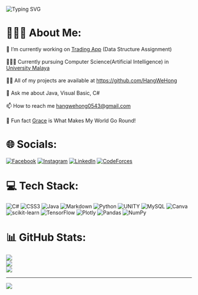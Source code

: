 ![Typing SVG](https://readme-typing-svg.demolab.com?font=Arya&weight=500&size=24&duration=2400&pause=250&color=F71515D7&background=FFFFFF00&multiline=true&width=840&height=94&lines=Hang+We+Hong;Degree+Student+%7C+Passionate+Gamer++%7C+Frontend+Developer;Competitive+Programming+%7C+AI+%7C+Unity+Gaming)
# 👨🏻‍💻 About Me:
📃 I’m currently working on [Trading App](https://github.com/HangWeHong/Trading-App) (Data Structure Assignment)<br><br>👨🏻‍💼 Currently pursuing Computer Science(Artificial Intelligence) in [University Malaya](https://www.um.edu.my/)<br><br>✍🏼 All of my projects are available at https://github.com/HangWeHong<br><br>💬 Ask me about Java, Visual Basic, C#<br><br>📫 How to reach me hangwehong0543@gmail.com<br><br>🧠 Fun fact [Grace](https://i.ibb.co/Fm7QQCw/Image-20230608191318.jpg) is What Makes My World Go Round!


# 🌐 Socials:
[![Facebook](https://img.shields.io/badge/Facebook-%231877F2.svg?style=for-the-badge&logo=Facebook&logoColor=white)](https://facebook.com/HangWeHong0543) [![Instagram](https://img.shields.io/badge/Instagram-%23E4405F.svg?style=for-the-badge&logo=Instagram&logoColor=white)](https://instagram.com/hwh0418) [![LinkedIn](https://img.shields.io/badge/linkedin-%230077B5.svg?style=for-the-badge&logo=linkedin&logoColor=white)](https://www.linkedin.com/in/HangWeHong0543/) [![CodeForces](https://img.shields.io/badge/Codeforces-445f9d?style=for-the-badge&logo=Codeforces&logoColor=white)](https://codeforces.com/profile/hang_we_hong)


# 💻 Tech Stack:
![C#](https://img.shields.io/badge/c%23-%23239120.svg?style=flat&logo=c-sharp&logoColor=white) ![CSS3](https://img.shields.io/badge/css3-%231572B6.svg?style=flat&logo=css3&logoColor=white) ![Java](https://img.shields.io/badge/java-%23ED8B00.svg?style=flat&logo=java&logoColor=white) ![Markdown](https://img.shields.io/badge/markdown-%23000000.svg?style=flat&logo=markdown&logoColor=white) ![Python](https://img.shields.io/badge/python-3670A0?style=flat&logo=python&logoColor=ffdd54) ![UNITY](https://img.shields.io/badge/Unity-%2320232a.svg?style=flat&logo=unity&logoColor=white) ![MySQL](https://img.shields.io/badge/mysql-%2300f.svg?style=flat&logo=mysql&logoColor=white) ![Canva](https://img.shields.io/badge/Canva-%2300C4CC.svg?style=flat&logo=Canva&logoColor=white) ![scikit-learn](https://img.shields.io/badge/scikit--learn-%23F7931E.svg?style=flat&logo=scikit-learn&logoColor=white) ![TensorFlow](https://img.shields.io/badge/TensorFlow-%23FF6F00.svg?style=flat&logo=TensorFlow&logoColor=white) ![Plotly](https://img.shields.io/badge/Plotly-%233F4F75.svg?style=flat&logo=plotly&logoColor=white) ![Pandas](https://img.shields.io/badge/pandas-%23150458.svg?style=flat&logo=pandas&logoColor=white) ![NumPy](https://img.shields.io/badge/numpy-%23013243.svg?style=flat&logo=numpy&logoColor=white) 


# 📊 GitHub Stats:
![](https://github-readme-stats.vercel.app/api?username=HangWeHong&theme=radical&hide_border=false&include_all_commits=true&count_private=true)<br/>
![](https://github-readme-streak-stats.herokuapp.com/?user=HangWeHong&theme=radical&hide_border=false)<br/>
![](https://github-readme-stats.vercel.app/api/top-langs/?username=HangWeHong&theme=radical&hide_border=false&include_all_commits=true&count_private=true&layout=compact)




---
[![](https://visitcount.itsvg.in/api?id=HangWeHong&icon=6&color=10)](https://visitcount.itsvg.in)

<!-- Proudly created with GPRM ( https://gprm.itsvg.in ) -->
